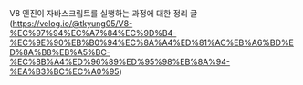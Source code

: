 V8 엔진이 자바스크립트를 실행하는 과정에 대한 정리 글(https://velog.io/@tkyung05/V8-%EC%97%94%EC%A7%84%EC%9D%B4-%EC%9E%90%EB%B0%94%EC%8A%A4%ED%81%AC%EB%A6%BD%ED%8A%B8%EB%A5%BC-%EC%8B%A4%ED%96%89%ED%95%98%EB%8A%94-%EA%B3%BC%EC%A0%95)